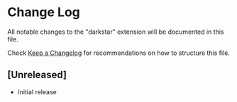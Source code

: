 # Change Log

All notable changes to the "darkstar" extension will be documented in this file.

Check [Keep a Changelog](http://keepachangelog.com/) for recommendations on how to structure this file.

## [Unreleased]

- Initial release
